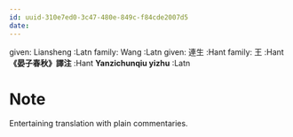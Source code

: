 ```yaml
---
id: uuid-310e7ed0-3c47-480e-849c-f84cde2007d5
date: 
---
```


given: Liansheng :Latn
family: Wang :Latn
given: 連生  :Hant
family: 王 :Hant
**《晏子春秋》譯注** :Hant
**Yanzichunqiu yizhu** :Latn
# Note
Entertaining translation with plain commentaries.